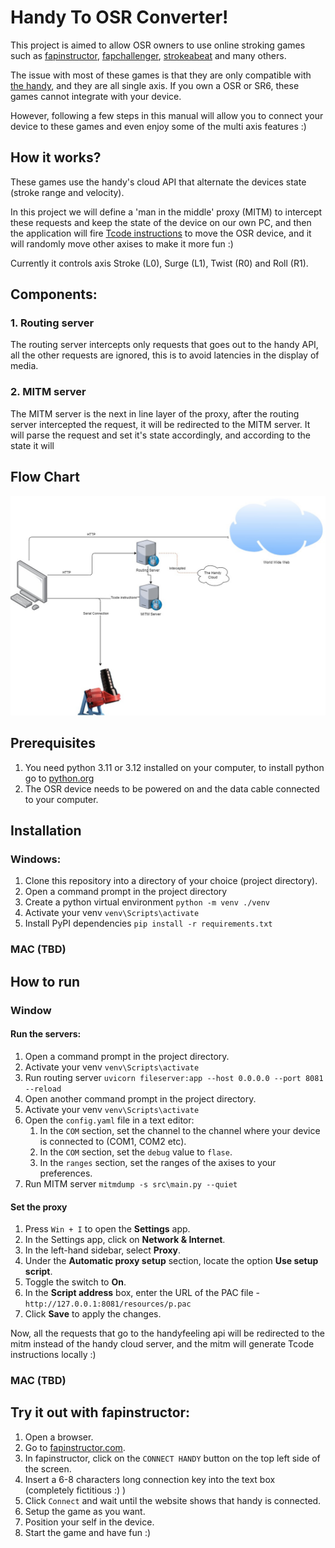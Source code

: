 # Handy To OSR Converter!

This project is aimed to allow OSR owners to use online stroking games such as [fapinstructor](https://fapinstructor.com/), [fapchallenger](https://www.fapchallenger.com/), [strokeabeat](https://www.strokeabeat.com/) and many others.

The issue with most of these games is that they are only compatible with [the handy](https://www.thehandy.com/), and they are all single axis.
If you own a OSR or SR6, these games cannot integrate with your device.

However, following a few steps in this manual will allow you to connect your device to these games and even enjoy some of the multi axis features :)

## How it works?

These games use the handy's cloud API that alternate the devices state (stroke range and velocity).

In this project we will define a 'man in the middle' proxy (MITM) to intercept these requests and keep the state of the device on our own PC, and then the application will fire [Tcode instructions](https://docs.buttplug.io/docs/stpihkal/protocols/tcode/) to move the OSR device, and it will randomly move other axises to make it more fun :)

Currently it controls axis Stroke (L0), Surge (L1), Twist (R0) and Roll (R1).

## Components:

### 1. Routing server

The routing server intercepts only requests that goes out to the handy API, all the other requests are ignored, this is to avoid latencies in the display of media.

### 2. MITM server

The MITM server is the next in line layer of the proxy, after the routing server intercepted the request, it will be redirected to the MITM server.
It will parse the request and set it's state accordingly, and according to the state it will 

## Flow Chart

![alt text](docs/images/flow_chart.jpg)


## Prerequisites

1. You need python 3.11 or 3.12 installed on your computer, to install python go to [python.org](https://www.python.org/.)
2. The OSR device needs to be powered on and the data cable connected to your computer.



## Installation

### Windows:

1. Clone this repository into a directory of your choice (project directory).
2. Open a command prompt in the project directory
3. Create a python virtual environment `python -m venv ./venv`
4. Activate your venv `venv\Scripts\activate`
5. Install PyPI dependencies `pip install -r requirements.txt`

### MAC (TBD)

## How to run

### Window

#### Run the servers:
1. Open a command prompt in the project directory.
2. Activate your venv `venv\Scripts\activate`
3. Run routing server `uvicorn fileserver:app --host 0.0.0.0 --port 8081 --reload`
4. Open another command prompt in the project directory.
5. Activate your venv `venv\Scripts\activate`
6. Open the `config.yaml` file in a text editor:
   1. In the `COM` section, set the channel to the channel where your device is connected to (COM1, COM2 etc).
   2. In the `COM` section, set the `debug` value to `flase`.
   3. In the `ranges` section, set the ranges of the axises to your preferences.
7. Run MITM server `mitmdump -s src\main.py --quiet`

#### Set the proxy

1. Press `Win + I` to open the **Settings** app.
2. In the Settings app, click on **Network & Internet**.
3. In the left-hand sidebar, select **Proxy**.
4. Under the **Automatic proxy setup** section, locate the option **Use setup script**.
5. Toggle the switch to **On**.
6. In the **Script address** box, enter the URL of the PAC file - `http://127.0.0.1:8081/resources/p.pac`
7. Click **Save** to apply the changes.


Now, all the requests that go to the handyfeeling api will be redirected to the mitm instead of the handy cloud server, and the mitm will generate Tcode instructions locally :)

### MAC (TBD)

## Try it out with fapinstructor:

1. Open a browser.
2. Go to [fapinstructor.com](https://fapinstructor.com).
3. In fapinstructor, click on the `CONNECT HANDY` button on the top left side of the screen.
4. Insert a 6-8 characters long connection key into the text box (completely fictitious :) )
5. Click `Connect` and wait until the website shows that handy is connected.
6. Setup the game as you want.
7. Position your self in the device.
8. Start the game and have fun :)



